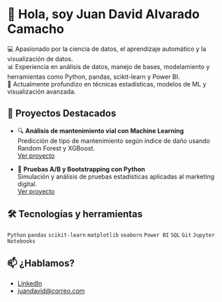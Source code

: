 # 👋 Hola, soy Juan David Alvarado Camacho

💻 Apasionado por la ciencia de datos, el aprendizaje automático y la visualización de datos.  
📊 Experiencia en análisis de datos, manejo de bases, modelamiento y herramientas como Python, pandas, scikit-learn y Power BI.  
🌱 Actualmente profundizo en técnicas estadísticas, modelos de ML y visualización avanzada.  

## 🚀 Proyectos Destacados

- 🔍 **Análisis de mantenimiento vial con Machine Learning**  
  Predicción de tipo de mantenimiento según índice de daño usando Random Forest y XGBoost.  
  [Ver proyecto](enlace_al_repositorio)

- 🧪 **Pruebas A/B y Bootstrapping con Python**  
  Simulación y análisis de pruebas estadísticas aplicadas al marketing digital.  
  [Ver proyecto](enlace_al_repositorio)

## 🛠 Tecnologías y herramientas

`Python` `pandas` `scikit-learn` `matplotlib` `seaborn` `Power BI` `SQL` `Git` `Jupyter Notebooks`

## 📫 ¿Hablamos?

- [LinkedIn](enlace_a_tu_linkedin)
- juandavid@correo.com
